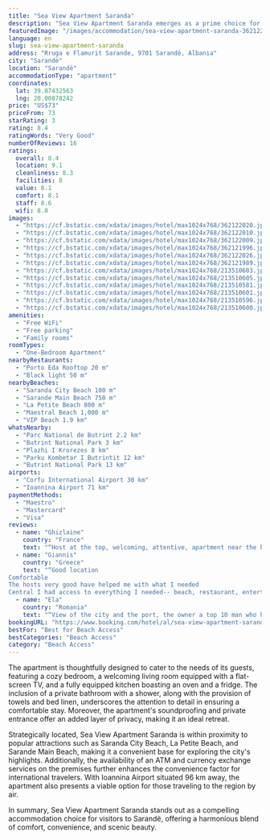 ```yaml
---
title: "Sea View Apartment Saranda"
description: "Sea View Apartment Saranda emerges as a prime choice for travelers seeking a blend of comfort and convenience in the heart of Sarandë."
featuredImage: "/images/accommodation/sea-view-apartment-saranda-362122020.jpg"
language: en
slug: sea-view-apartment-saranda
address: "Rruga e Flamurit Sarande, 9701 Sarandë, Albania"
city: "Sarandë"
location: "Sarandë"
accommodationType: "apartment"
coordinates:
  lat: 39.87432563
  lng: 20.00878242
price: "US$73"
priceFrom: 73
starRating: 3
rating: 8.4
ratingWords: "Very Good"
numberOfReviews: 16
ratings:
  overall: 8.4
  location: 9.1
  cleanliness: 8.3
  facilities: 8
  value: 8.1
  comfort: 8.1
  staff: 8.6
  wifi: 8.8
images:
  - "https://cf.bstatic.com/xdata/images/hotel/max1024x768/362122020.jpg?k=42c3363a6bbfc4cd4495b048273f1e6e0f0df35b3729d800aced58d2ef475a21&o=&hp=1"
  - "https://cf.bstatic.com/xdata/images/hotel/max1024x768/362122010.jpg?k=412cca0eeaae833f714d78c0336d6bc9f4c8ba064c3b5369fa9f62e4b22a0f2b&o=&hp=1"
  - "https://cf.bstatic.com/xdata/images/hotel/max1024x768/362122009.jpg?k=5a10af297412cc327ce1e6be761bc5e6893bb217ef4ff2a23422b9d3d438ce81&o=&hp=1"
  - "https://cf.bstatic.com/xdata/images/hotel/max1024x768/362121996.jpg?k=fa03985d838e947fca77c1ca4321bee77a1383ff980385ec71f9ebe16b6367c4&o=&hp=1"
  - "https://cf.bstatic.com/xdata/images/hotel/max1024x768/362122026.jpg?k=58c0c0a356bcc7c97ca43d9a6a9595e86a19a69ad7c3c97e5820be925cc5961f&o=&hp=1"
  - "https://cf.bstatic.com/xdata/images/hotel/max1024x768/362121989.jpg?k=a7d45ddd0fde524da9ecc6138ba16887935a4cc79709ddbe2ab27ec3a88290d6&o=&hp=1"
  - "https://cf.bstatic.com/xdata/images/hotel/max1024x768/213510603.jpg?k=7b1d30410352a6237c58e0faebe81e0a8c56d7a5036196d677a0b47d7f347b78&o=&hp=1"
  - "https://cf.bstatic.com/xdata/images/hotel/max1024x768/213510605.jpg?k=e6b9d4a7b8fe45fe036552828f5cf8818beed3537d31970e8eba073e8af7c071&o=&hp=1"
  - "https://cf.bstatic.com/xdata/images/hotel/max1024x768/213510581.jpg?k=c222389aa7317f320a449d732badecc9705691f95b0e90cff860c4b401b64fde&o=&hp=1"
  - "https://cf.bstatic.com/xdata/images/hotel/max1024x768/213510601.jpg?k=190e10c2f5b0ae916e397a65c4e72b687fb90c5d648bfa3d8cf4c108968aa4a0&o=&hp=1"
  - "https://cf.bstatic.com/xdata/images/hotel/max1024x768/213510596.jpg?k=e257f44d9119863dd72ba4864d91848be047f5aa4b302e87990c66193ff0b7fa&o=&hp=1"
  - "https://cf.bstatic.com/xdata/images/hotel/max1024x768/213510600.jpg?k=0c6b7c32e3be38b2e26e7ecdc6d837c82ce11c465d54b291350b4ba8a180b7cb&o=&hp=1"
amenities:
  - "Free WiFi"
  - "Free parking"
  - "Family rooms"
roomTypes:
  - "One-Bedroom Apartment"
nearbyRestaurants:
  - "Porto Eda Rooftop 20 m"
  - "Black light 50 m"
nearbyBeaches:
  - "Saranda City Beach 100 m"
  - "Sarande Main Beach 750 m"
  - "La Petite Beach 800 m"
  - "Maestral Beach 1,000 m"
  - "VIP Beach 1.9 km"
whatsNearby:
  - "Parc National de Butrint 2.2 km"
  - "Butrint National Park 3 km"
  - "Plazhi I Krorezes 8 km"
  - "Parku Kombetar I Butrintit 12 km"
  - "Butrint National Park 13 km"
airports:
  - "Corfu International Airport 30 km"
  - "Ioannina Airport 71 km"
paymentMethods:
  - "Maestro"
  - "Mastercard"
  - "Visa"
reviews:
  - name: "Ghizlaine"
    country: "France"
    text: "“Host at the top, welcoming, attentive, apartment near the beach and the center”"
  - name: "Giannis"
    country: "Greece"
    text: "“Good location
Comfortable
The hosts very good have helped me with what I needed
Central I had access to everything I needed-- beach, restaurant, entertainment-- all very close.”"
  - name: "Ela"
    country: "Romania"
    text: "“View of the city and the port, the owner a top 10 man who helped us.”"
bookingURL: "https://www.booking.com/hotel/al/sea-view-apartment-saranda.en-gb.html?aid=8035640"
bestFor: "Best for Beach Access"
bestCategories: "Beach Access"
category: "Beach Access"
---
```


The apartment is thoughtfully designed to cater to the needs of its guests, featuring a cozy bedroom, a welcoming living room equipped with a flat-screen TV, and a fully equipped kitchen boasting an oven and a fridge. The inclusion of a private bathroom with a shower, along with the provision of towels and bed linen, underscores the attention to detail in ensuring a comfortable stay. Moreover, the apartment's soundproofing and private entrance offer an added layer of privacy, making it an ideal retreat.

Strategically located, Sea View Apartment Saranda is within proximity to popular attractions such as Saranda City Beach, La Petite Beach, and Sarande Main Beach, making it a convenient base for exploring the city's highlights. Additionally, the availability of an ATM and currency exchange services on the premises further enhances the convenience factor for international travelers. With Ioannina Airport situated 96 km away, the apartment also presents a viable option for those traveling to the region by air.

In summary, Sea View Apartment Saranda stands out as a compelling accommodation choice for visitors to Sarandë, offering a harmonious blend of comfort, convenience, and scenic beauty.